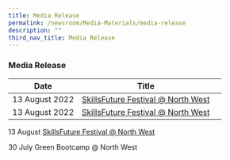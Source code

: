 ```yaml
---
title: Media Release
permalink: /newsroom/Media-Materials/media-release
description: ""
third_nav_title: Media Release
---
```


### Media Release



| Date | Title |  |
| -------- | -------- | -------- |
| 13 August 2022    |[SkillsFuture Festival @ North West](/files/Speech%20by%20President%20at%20North%20West%20Youth%20Concert%202022.pdf)  
| 13 August 2022    |[SkillsFuture Festival @ North West](/files/Speech%20by%20President%20at%20North%20West%20Youth%20Concert%202022.pdf)  



13 August [SkillsFuture Festival @ North West](/files/Speech%20by%20President%20at%20North%20West%20Youth%20Concert%202022.pdf)

30 July Green Bootcamp @ North West 